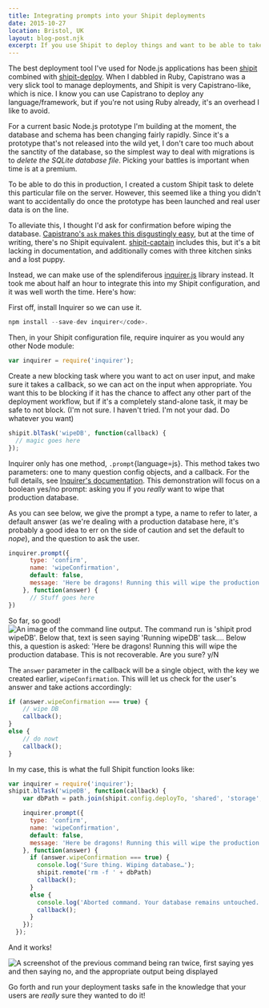 ```yaml
---
title: Integrating prompts into your Shipit deployments
date: 2015-10-27
location: Bristol, UK
layout: blog-post.njk
excerpt: If you use Shipit to deploy things and want to be able to take certain actions depending on user input, this might be the thing for you.
---
```


The best deployment tool I've used for Node.js applications has been [shipit](https://github.com/shipitjs/shipit) combined with [shipit-deploy](https://github.com/shipitjs/shipit-deploy). When I dabbled in Ruby, Capistrano was a very slick tool to manage deployments, and Shipit is very Capistrano-like, which is nice. I know you can use Capistrano to deploy any language/framework, but if you're not using Ruby already, it's an overhead I like to avoid.

For a current basic Node.js prototype I'm building at the moment, the database and schema has been changing fairly rapidly. Since it's a prototype that's not released into the wild yet, I don't care too much about the sanctity of the database, so the simplest way to deal with migrations is to _delete the SQLite database file_. Picking your battles is important when time is at a premium.

To be able to do this in production, I created a custom Shipit task to delete this particular file on the server. However, this seemed like a thing you didn't want to accidentally do once the prototype has been launched and real user data is on the line.

To alleviate this, I thought I'd ask for confirmation before wiping the database. [Capistrano's `ask` makes this disgustingly easy](http://capistranorb.com/documentation/getting-started/user-input/), but at the time of writing, there's no Shipit equivalent. [shipit-captain](https://github.com/timkelty/shipit-captain/) includes this, but it's a bit lacking in documentation, and additionally comes with three kitchen sinks and a lost puppy.

Instead, we can make use of the splendiferous [inquirer.js](https://github.com/SBoudrias/Inquirer.js/) library instead. It took me about half an hour to integrate this into my Shipit configuration, and it was well worth the time. Here's how:

First off, install Inquirer so we can use it.
```js
npm install --save-dev inquirer</code>.
```
Then, in your Shipit configuration file, require inquirer as you would any other Node module:
```js
var inquirer = require('inquirer');
```

Create a new blocking task where you want to act on user input, and make sure it takes a callback, so we can act on the input when appropriate. You want this to be blocking if it has the chance to affect any other part of the deployment workflow, but if it's a completely stand-alone task, it may be safe to not block. (I'm not sure. I haven't tried. I'm not your dad. Do whatever you want)

```js
shipit.blTask('wipeDB', function(callback) {
  // magic goes here
});
```

Inquirer only has one method, `.prompt`{language=js}. This method takes two parameters: one to many question config objects, and a callback. For the full details, see [Inquirer's documentation](https://github.com/SBoudrias/Inquirer.js/). This demonstration will focus on a boolean yes/no prompt: asking you if you _really_ want to wipe that production database.

As you can see below, we give the prompt a type, a name to refer to later, a default answer (as we're dealing with a production database here, it's probably a good idea to err on the side of caution and set the default to _nope_), and the question to ask the user.

```js
inquirer.prompt({
      type: 'confirm',
      name: 'wipeConfirmation',
      default: false,
      message: 'Here be dragons! Running this will wipe the production database. This is not recoverable. Are you sure?'
    }, function(answer) {
      // Stuff goes here
})
```

So far, so good!
![An image of the command line output. The command run is 'shipit prod wipeDB'. Below that, text is seen saying 'Running wipeDB' task…. Below this, a question is asked: 'Here be dragons! Running this will wipe the production database. This is not recoverable. Are you sure? y/N](/assets/images/content-images/shipit-prompt-delete.png)

The `answer` parameter in the callback will be a single object, with the key we created earlier, `wipeConfirmation`. This will let us check for the user's answer and take actions accordingly:

```js
if (answer.wipeConfirmation === true) {
    // wipe DB
    callback();
}
else {
    // do nowt
    callback();
}
```

In my case, this is what the full Shipit function looks like:

```js
var inquirer = require('inquirer');
shipit.blTask('wipeDB', function(callback) {
    var dbPath = path.join(shipit.config.deployTo, 'shared', 'storage', 'db.sqlite3');

    inquirer.prompt({
      type: 'confirm',
      name: 'wipeConfirmation',
      default: false,
      message: 'Here be dragons! Running this will wipe the production database. This is not recoverable. Are you sure?'
    }, function(answer) {
      if (answer.wipeConfirmation === true) {
        console.log('Sure thing. Wiping database…');
        shipit.remote('rm -f ' + dbPath)
        callback();
      }
      else {
        console.log('Aborted command. Your database remains untouched.');
        callback();
      }
    });
  });
```

And it works!

![A screenshot of the previous command being ran twice, first saying yes and then saying no, and the appropriate output being displayed](/assets/images/content-images/shipit-prompt-delete-confirmed.png)

Go forth and run your deployment tasks safe in the knowledge that your users are _really_ sure they wanted to do it!
